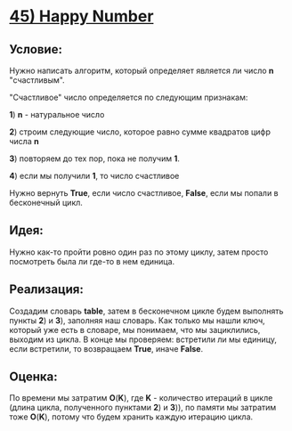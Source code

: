 # [**45) Happy Number**](https://leetcode.com/problems/happy-number/description/)

## **Условие:**

Нужно написать алгоритм, который определяет является ли число **n** "счастливым".

"Счастливое" число определяется по следующим признакам:

**1**) **n** - натуральное число

**2**) строим следующие число, которое равно сумме квадратов цифр числа **n**

**3**) повторяем до тех пор, пока не получим **1**.

**4**) если мы получили **1**, то число счастливое

Нужно вернуть **True**, если число счастливое, **False**, если мы попали в бесконечный цикл.

## **Идея:**

Нужно как-то пройти ровно один раз по этому циклу, затем просто посмотреть была ли где-то в нем единица.

## **Реализация:**

Создадим словарь **table**, затем в бесконечном цикле будем выполнять пункты **2**) и **3**), заполняя наш словарь. Как только мы нашли ключ, который уже есть в словаре, мы понимаем, что мы зациклились, выходим из цикла. В конце мы проверяем: встретили ли мы единицу, если встретили, то возвращаем **True**, иначе **False**.



## **Оценка:**

По времени мы затратим **O**(**K**), где **K** - количество итераций в цикле (длина цикла, полученного пунктами **2**) и **3**)), по памяти мы затратим тоже **O**(**K**), потому что будем хранить каждую итерацию цикла.

